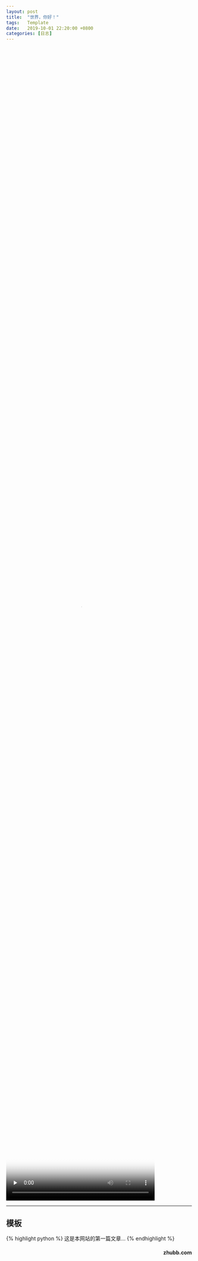 ```yaml
---
layout:	post
title:	"世界，你好！"
tags:	Template
date:	2019-10-01 22:20:00 +0800
categories:	[日志] 
---
```


<style>
video {object-fit:fill; width:80%; height:80%;}
</style>

<video id="video" controls="controls" preload="none" poster="/assets/imgs/video.jpg">
      <source id="mp4" src="http://www.zhubb.net/file/XiangSi.mp4" type="video/mp4"></video>

---

## 模板

{% highlight python %}
这是本网站的第一篇文章...
{% endhighlight %}



<h4 align = "right">zhubb.com</h4>

